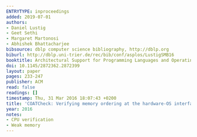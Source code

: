 ```yaml
---
ENTRYTYPE: inproceedings
added: 2019-07-01
authors:
- Daniel Lustig
- Geet Sethi
- Margaret Martonosi
- Abhishek Bhattacharjee
bibsource: dblp computer science bibliography, http://dblp.org
biburl: http://dblp.uni-trier.de/rec/bib/conf/asplos/LustigSMB16
booktitle: Architectural Support for Programming Languages and Operating Systems, ASPLOS
doi: 10.1145/2872362.2872399
layout: paper
pages: 233-247
publisher: ACM
read: false
readings: []
timestamp: Thu, 31 Mar 2016 18:07:43 +0200
title: 'COATCheck: Verifying memory ordering at the hardware-OS interface'
year: 2016
notes:
- CPU verification
- Weak memory
---
```


